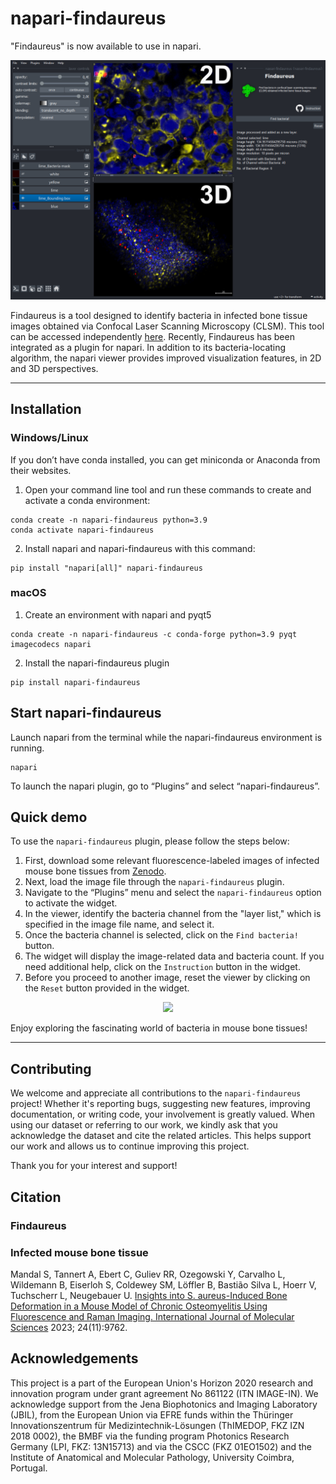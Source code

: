 # napari-findaureus

"Findaureus" is now available to use in napari.
<p align="center">
<img src = https://github.com/shibarjun/napari-findaureus/blob/main/docs/napari-findaureus.png />
</p>

Findaureus is a tool designed to identify bacteria in infected bone tissue images obtained via Confocal Laser Scanning Microscopy (CLSM). This tool can be accessed independently [here](https://github.com/shibarjun/Findaureus). Recently, Findaureus has been integrated as a plugin for napari. In addition to its bacteria-locating algorithm, the napari viewer provides improved visualization features, in 2D and 3D perspectives.

----------------------------------
## Installation
### Windows/Linux
If you don’t have conda installed, you can get miniconda or Anaconda from their websites.
1. Open your command line tool and run these commands to create and activate a conda environment:
```
conda create -n napari-findaureus python=3.9
conda activate napari-findaureus
```
2. Install napari and napari-findaureus with this command:
```
pip install "napari[all]" napari-findaureus
```
### macOS
1. Create an environment with napari and pyqt5
```
conda create -n napari-findaureus -c conda-forge python=3.9 pyqt imagecodecs napari
```
2. Install the napari-findaureus plugin
```
pip install napari-findaureus
```

## Start napari-findaureus
Launch napari from the terminal while the napari-findaureus environment is running.
```
napari
```
To launch the napari plugin, go to “Plugins” and select “napari-findaureus”.
## Quick demo
To use the `napari-findaureus` plugin, please follow the steps below:

1. First, download some relevant fluorescence-labeled images of infected mouse bone tissues from [Zenodo](https://zenodo.org/doi/10.5281/zenodo.8411791).
2. Next, load the image file through the `napari-findaureus` plugin.
3. Navigate to the “Plugins” menu and select the `napari-findaureus` option to activate the widget.
4. In the viewer, identify the bacteria channel from the "layer list," which is specified in the image file name, and select it.
5. Once the bacteria channel is selected, click on the `Find bacteria!` button.
6. The widget will display the image-related data and bacteria count. If you need additional help, click on the `Instruction` button in the widget.
7. Before you proceed to another image, reset the viewer by clicking on the `Reset` button provided in the widget.

<p align="center">
<img src = https://github.com/shibarjun/napari-findaureus/blob/main/docs/napari-findaureus.gif />
</p>

Enjoy exploring the fascinating world of bacteria in mouse bone tissues!

----------------------------------
## Contributing
We welcome and appreciate all contributions to the `napari-findaureus` project! Whether it's reporting bugs, suggesting new features, improving documentation, or writing code, your involvement is greatly valued.
When using our dataset or referring to our work, we kindly ask that you acknowledge the dataset and cite the related articles. This helps support our work and allows us to continue improving this project.

Thank you for your interest and support!
## Citation
### Findaureus

### Infected mouse bone tissue
Mandal S, Tannert A, Ebert C, Guliev RR, Ozegowski Y, Carvalho L, Wildemann B, Eiserloh S, Coldewey SM, Löffler B, Bastião Silva L, Hoerr V, Tuchscherr L, Neugebauer U. [Insights into S. aureus-Induced Bone Deformation in a Mouse Model of Chronic Osteomyelitis Using Fluorescence and Raman Imaging. International Journal of Molecular Sciences](https://www.mdpi.com/1422-0067/24/11/9762) 2023; 24(11):9762.

## Acknowledgements

This project is a part of the European Union's Horizon 2020 research and innovation program under grant agreement No 861122 (ITN IMAGE-IN). We acknowledge support from the Jena Biophotonics and Imaging Laboratory (JBIL), from the European Union via EFRE funds within the Thüringer Innovationszentrum für Medizintechnik-Lösungen (ThIMEDOP, FKZ IZN 2018 0002), the BMBF via the funding program Photonics Research Germany (LPI, FKZ: 13N15713) and via the CSCC (FKZ 01EO1502) and the Institute of Anatomical and Molecular Pathology, University Coimbra, Portugal.
